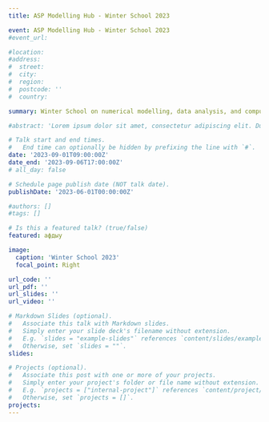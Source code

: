 ```yaml
---
title: ASP Modelling Hub - Winter School 2023

event: ASP Modelling Hub - Winter School 2023
#event_url: 

#location: 
#address:
#  street: 
#  city: 
#  region: 
#  postcode: ''
#  country: 

summary: Winter School on numerical modelling, data analysis, and computational techniques for Earth and climate sciences. 

#abstract: 'Lorem ipsum dolor sit amet, consectetur adipiscing elit. Duis posuere tellusac convallis placerat. Proin tincidunt magna sed ex sollicitudin condimentum. Sed ac faucibus dolor, scelerisque sollicitudin nisi. Cras purus urna, suscipit quis sapien eu, pulvinar tempor diam.'

# Talk start and end times.
#   End time can optionally be hidden by prefixing the line with `#`.
date: '2023-09-01T09:00:00Z'
date_end: '2023-09-06T17:00:00Z'
# all_day: false

# Schedule page publish date (NOT talk date).
publishDate: '2023-06-01T00:00:00Z'

#authors: []
#tags: []

# Is this a featured talk? (true/false)
featured: афдыу

image:
  caption: 'Winter School 2023'
  focal_point: Right

url_code: ''
url_pdf: ''
url_slides: ''
url_video: ''

# Markdown Slides (optional).
#   Associate this talk with Markdown slides.
#   Simply enter your slide deck's filename without extension.
#   E.g. `slides = "example-slides"` references `content/slides/example-slides.md`.
#   Otherwise, set `slides = ""`.
slides:

# Projects (optional).
#   Associate this post with one or more of your projects.
#   Simply enter your project's folder or file name without extension.
#   E.g. `projects = ["internal-project"]` references `content/project/deep-learning/index.md`.
#   Otherwise, set `projects = []`.
projects:
---
```


<!-- It is with great pleasure that the ASP Future Projections Expert Group now invites expressions of interest for the 2022 'Winter School' on numerical modelling, data analysis, and computational techniques for Earth and climate sciences. This two-day fully-catered workshop will run on Monday 5th and Tuesday 6th September, immediately after the ASP conference, and will take place on the Kelburn Campus of Victoria University of Wellington. 

The workshop is open to all, but we anticipate that it will be most useful to postgraduate students wanting to learn essential computational research skills, or perhaps to staff wishing to update their expertise, diversify their skill-sets, or simply learn enough to be able to keep up with their students 😉

The Winter School will focus on the areas briefly outlined below, using a mix of informal lecture-style presentations and hands-on tutor-guided practical sessions: 

Day 1
Morning:
Introduction to programming languages and environments
(Navigating the command line environment, scripting vs programming, pros & cons of various languages etc)

Introduction to CMIP GCMs and other numerical models
(Climate model basics: components, types of models, internal variability. CMIP overview, climate sensitivity)

Afternoon:
Analysis and plotting of timeseries data
(Principal component / empirical orthogonal function analysis, calculation of correlations, anomalies, detrending etc)

Day 2
Morning:
Getting started with supercomputing 
(Guest lecture from Alex Pletzer, NeSI, describing the NZ computer resources, how to access them, and how to run your code on them)

Analysis and plotting of spatial data
(Understanding gridded data, map projections, data analysis and manipulations, masking, extracting vertical / horizontal sections)

Afternoon:
Document preparation in LaTeX
(Learn the basics, write equations, insert figures, create your own tables, insert references etc)

Work Structure & Version control
(Defining a workflow, handling 'big data', version control for scripts/documents, best practice guidelines)


The aim of the Winter School is that, by the end of the two days, participants will be able to find and download (climate model) data of interest, use simple scripts to process, analyse, and plot those data, integrate those outputs into a typeset document, and use version control software to keep track of changes. We will use Python for the majority of the work but will incoporate examples from other languages if necessary.

There are 20 places available, on a first-come first-served basis. So if you're interested (or have students not on this list) please just reply to me with a short email and we'll add your name to the list.

 -->
